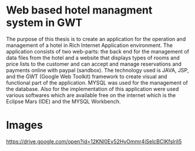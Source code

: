 # Web based hotel managment system in GWT

The purpose of this thesis is to create an application for the operation and management of a hotel in Rich
Internet Application environment. The application consists of two web-parts: the back end for the management of
data files from the hotel and a website that displays types of rooms and price lists to the customer and can accept
and manage reservations and payments online with paypal (sandbox).
The technology used is JAVA, JSP, and the GWT (Google Web Toolkit) framework to create visual and
functional part of the application. MYSQL was used for the management of the database. Also for the implementation of this application were used various softwares which are available free on the internet which is the
Eclipse Mars (IDE) and the MYSQL Workbench.

# Images 

https://drive.google.com/open?id=12KNl0Ev52HyOmmr4jSelcBCIKfslriI5

